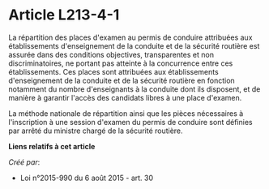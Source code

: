# Article L213-4-1

La  répartition des places d'examen au permis de conduire attribuées aux  établissements d'enseignement de la conduite et de
la sécurité routière  est assurée dans des conditions objectives, transparentes et non  discriminatoires, ne portant pas
atteinte à la concurrence entre ces  établissements. Ces places sont attribuées aux établissements  d'enseignement de la
conduite et de la sécurité routière en fonction  notamment du nombre d'enseignants à la conduite dont ils disposent, et  de
manière à garantir l'accès des candidats libres à une place d'examen.

La méthode nationale de répartition ainsi  que les pièces nécessaires à l'inscription à une session d'examen du  permis de
conduire sont définies par arrêté du ministre chargé de la  sécurité routière.

**Liens relatifs à cet article**

_Créé par_:

  - Loi n°2015-990 du 6 août 2015 - art. 30
